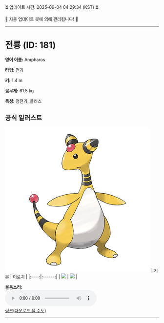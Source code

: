 
⏳ 업데이트 시간: 2025-09-04 04:29:34 (KST) ⏳

🤖 자동 업데이트 봇에 의해 관리됩니다! 🤖

---

# 전룡 (ID: 181)
**영어 이름:** Ampharos

**타입:** 전기

**키:** 1.4 m

**몸무게:** 61.5 kg

**특성:** 정전기, 플러스

## 공식 일러스트
![](https://raw.githubusercontent.com/PokeAPI/sprites/master/sprites/pokemon/other/official-artwork/181.png)
| 기본 | 이로치 |
|:----:|:------:|
| <img src="http://play.pokemonshowdown.com/sprites/ani/ampharos.gif" width="200"> | <img src="http://play.pokemonshowdown.com/sprites/ani-shiny/ampharos.gif" width="200"> |

**울음소리:**<br><audio controls src="https://raw.githubusercontent.com/PokeAPI/cries/main/cries/pokemon/latest/181.ogg"></audio><br> [링크(다운로드 될 수도)](https://raw.githubusercontent.com/PokeAPI/cries/main/cries/pokemon/latest/181.ogg)


---
